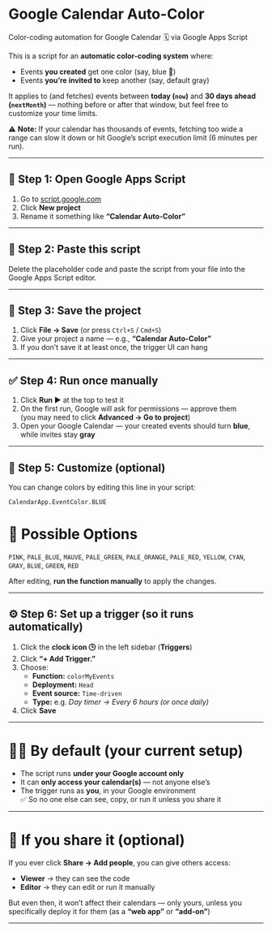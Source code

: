 # Google Calendar Auto-Color 

Color-coding automation for Google Calendar 🗓️ via Google Apps Script

This is a script for an **automatic color-coding system** where:

- Events **you created** get one color (say, blue 💙)
- Events **you’re invited to** keep another (say, default gray)

It applies to (and fetches) events between **today (`now`)** and **30 days ahead (`nextMonth`)** — nothing before or after that window, but feel free to customize your time limits.  

⚠️ **Note:** If your calendar has thousands of events, fetching too wide a range can slow it down or hit Google’s script execution limit (6 minutes per run).

---

## 🧩 Step 1: Open Google Apps Script

1. Go to [script.google.com](https://script.google.com)
2. Click **New project**
3. Rename it something like **“Calendar Auto-Color”**

---

## 🧠 Step 2: Paste this script

Delete the placeholder code and paste the script from your file into the Google Apps Script editor.

---

## 🧰 Step 3: Save the project

1. Click **File → Save** (or press `Ctrl+S` / `Cmd+S`)
2. Give your project a name — e.g., **“Calendar Auto-Color”**
3. If you don’t save it at least once, the trigger UI can hang

---

## ✅ Step 4: Run once manually

1. Click **Run ▶️** at the top to test it  
2. On the first run, Google will ask for permissions — approve them  
   (you may need to click **Advanced → Go to project**)  
3. Open your Google Calendar — your created events should turn **blue**, while invites stay **gray**

---

## 🎨 Step 5: Customize (optional)

You can change colors by editing this line in your script:
```
CalendarApp.EventColor.BLUE
```
# 🎨 Possible Options
`PINK`, `PALE_BLUE`, `MAUVE`, `PALE_GREEN`, `PALE_ORANGE`, `PALE_RED`, `YELLOW`, `CYAN`, `GRAY`, `BLUE`, `GREEN`, `RED`

After editing, **run the function manually** to apply the changes.

---

## ⚙️ Step 6: Set up a trigger (so it runs automatically)

1. Click the **clock icon 🕒** in the left sidebar (**Triggers**)
2. Click **“+ Add Trigger.”**
3. Choose:
   - **Function:** `colorMyEvents`
   - **Deployment:** `Head`
   - **Event source:** `Time-driven`
   - **Type:** e.g. *Day timer → Every 6 hours (or once daily)*
4. Click **Save**

---

# 🧍‍♀️ By default (your current setup)

- The script runs **under your Google account only**
- It can **only access your calendar(s)** — not anyone else’s
- The trigger runs as **you**, in your Google environment  
✅ So no one else can see, copy, or run it unless you share it

---

# 👥 If you share it (optional)

If you ever click **Share → Add people**, you can give others access:

- **Viewer** → they can see the code  
- **Editor** → they can edit or run it manually  

But even then, it won’t affect their calendars — only yours, unless you specifically deploy it for them (as a **“web app”** or **“add-on”**)
****


